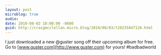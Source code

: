 ```yaml
---
layout: post
microblog: true
audio: 
date: 2010-08-02 18:00:00 -0600
guid: http://craigmcclellan.micro.blog/2010/08/03/t20235847128.html
---
```

I just downloaded a new @guster song off their upcoming album for free. Go to [www.guster.com](http://www.guster.com) for yours! #badbadworld
